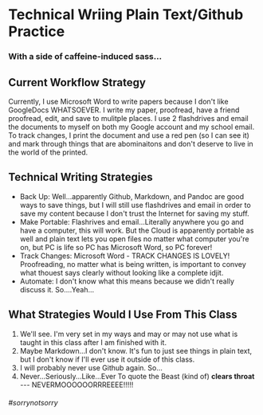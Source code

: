 # Technical Wriing Plain Text/Github Practice 
### With a side of caffeine-induced sass...

## Current Workflow Strategy
Currently, I use Microsoft Word to write papers because I don't like GoogleDocs WHATSOEVER. I write my paper, proofread, have a friend proofread, edit, and save to mulitple places. I use 2 flashdrives and email the documents to myself on both my Google account and my school email. 
To track changes, I print the document and use a red pen (so I can see it) and mark through things that are abominaitons and don't deserve to live in the world of the printed. 

## Technical Writing Strategies
- Back Up: Well...apparently Github, Markdown, and Pandoc are good ways to save things, but I will still use flashdrives and email in order to save my content because I don't trust the Internet for saving my stuff.
- Make Portable: Flashrives and email...Literally anywhere you go and have a computer, this will work. But the Cloud is apparently portable as well and plain text lets you open files no matter what computer you're on, but PC is life so PC has Microsoft Word, so PC forever!
- Track Changes: Microsoft Word - TRACK CHANGES IS LOVELY! Proofreading, no matter what is being written, is important to convey what thouest says clearly without looking like a complete idjit. 
- Automate: I don't know what this means because we didn't really discuss it. So....Yeah...

## What Strategies Would I Use From This Class
1) We'll see. I'm very set in my ways and may or may not use what is taught in this class after I am finished with it.
2) Maybe Markdown...I don't know. It's fun to just see things in plain text, but I don't know if I'll ever use it outside of this class.
3) I will probably never use Github again. So...
4) Never...Seriously...Like...Ever To quote the Beast (kind of) **clears throat** --- NEVERMOOOOOORRREEEE!!!!!

###### #sorrynotsorry
